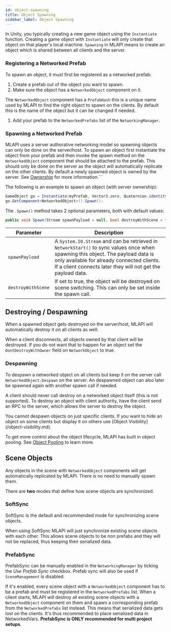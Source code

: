```yaml
---
id: object-spawning
title: Object Spawning
sidebar_label: Object Spawning
---
```


In Unity, you typically creating a new game object using the `Instantiate` function. Creating a game object with `Instantiate` will only create that object on that player's local machine. `Spawning` in MLAPI means to create an object which is shared between all clients and the server.

### Registering a Networked Prefab

To spawn an object, it must first be registered as a networked prefab:

1. Create a prefab out of the object you want to spawn.
1. Make sure the object has a `NetworkedObject` component on it. 

  The `NetworkedObject` component has a `PrefabHash` this is a unique name used by MLAPI to find the right object to spawn on the clients. By default this is the name of the object but it can be changed if needed.
  
1. Add your prefab to the `NetworkedPrefabs` list of the `NetworkingManager`.

### Spawning a Networked Prefab

MLAPI uses a server authorative networking model so spawning objects can only be done on the server/host.
To spawn an object first instantiate the object from your prefab and then invoke the spawn method on the `NetworkedObject` component that should be attached to the prefab.
This should only be done on the server as the object will automatically replicate on the other clients.
By default a newly spawned object is owned by the server. See [Ownership](networked-object.md#ownership) for more information.```

The following is an example to spawn an object (with server ownership):

```csharp
GameObject go = Instantiate(myPrefab, Vector3.zero, Quaternion.identity);
go.GetComponent<NetworkedObject>().Spawn();
```

The `.Spawn()` method takes 2 optional parameters, both with default values:

```csharp
public void Spawn(Stream spawnPayload = null, bool destroyWithScene = false);
```

| Parameter | Description |
| -- | -- |
| `spawnPayload` | A `System.IO.Stream` and can be retrieved in `NetworkStart()` to sync values once when spawning this object. The payload data is only available for already connected clients. If a client connects later they will not get the payload data. |
| `destroyWithScene` | If set to true, the object will be destroyed on scene switching. This can only be set inside the spawn call. |

## Destroying / Despawning

When a spawned object gets destroyed on the server/host, MLAPI will automatically destroy it on all clients as well.

When a client disconnects, all objects owned by that client will be destroyed. If you do not want that to happen for an object set the `DontDestroyWithOwner` field on `NetworkObject` to true.

### Despawning

To despawn a networked object on all clients but keep it on the server call `NetworkedObject.Despawn` on the server. An despawned object can also later be spawned again with another spawn call if needed.

A client should never call destroy on a networked object itself (this is not supported).  To destroy an object with client authority, have the client send an RPC to the server, which allows the server to destroy the object.

You cannot despawn objects on just specific clients. If you want to hide an object on some clients but display it on others use [Object Visibility] (/object-visibility.md).

To get more control about the object lifecycle, MLAPI has built in object pooling. See [Object Pooling](../advanced-topics/object-pooling.md) to learn more.

## Scene Objects

Any objects in the scene with `NetworkedObject` components will get automatically replicated by MLAPI. There is no need to manually spawn them.

There are **two** modes that define how scene objects are synchronized.

### SoftSync

SoftSync is the default and recommended mode for synchronizing scene objects.

When using SoftSync MLAPI will just synchronize existing scene objects with each other.
This allows scene objects to be non prefabs and they will not be replaced, thus keeping their serialized data.


### PrefabSync

PrefabSync can be manually enabled in the `NetworkingManager` by ticking the *Use Prefab Sync* checkbox. Prefab sync will also be used if `SceneManagement` is disabled.

If it's enabled, every scene object with a `NetworkedObject` component has to be a prefab and must be registered in the `NetworkedPrefabs` list. When a client starts, MLAPI will destroy all existing scene objects with a `NetworkedObject` component on them and spawn a corresponding prefab from the `NetworkedPrefabs` list instead. This means that serialized data gets lost on the clients. It's thus recommended to place serialized data in NetworkedVars.
**PrefabSync is ONLY recommended for multi project setups**.
